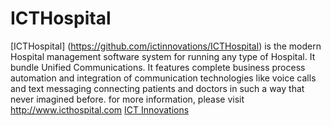 # ICTHospital
[ICTHospital] (https://github.com/ictinnovations/ICTHospital) is the modern Hospital management software system for running any type of Hospital. It bundle Unified Communications. It features complete business process automation and integration of communication technologies like voice calls and text messaging connecting patients and doctors in such a way that never imagined before.
for more information, please visit  http://www.icthospital.com
[ICT Innovations](https://www.ictinnovations.com) 
